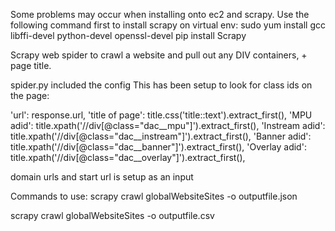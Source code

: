 Some problems may occur when installing onto ec2 and scrapy. Use the following command first to install scrapy on virtual env:
sudo yum install gcc libffi-devel python-devel openssl-devel
pip install Scrapy

Scrapy web spider to crawl a website and pull out any DIV containers, + page title. 

spider.py included the config
This has been setup to look for class ids on the page:

'url': response.url,
'title of page': title.css('title::text').extract_first(),
'MPU adid': title.xpath('//div[@class="dac__mpu"]').extract_first(),
'Instream adid': title.xpath('//div[@class="dac__instream"]').extract_first(),
'Banner adid': title.xpath('//div[@class="dac__banner"]').extract_first(),
'Overlay adid': title.xpath('//div[@class="dac__overlay"]').extract_first(),

domain urls and start url is setup as an input


Commands to use:
scrapy crawl globalWebsiteSites -o outputfile.json

scrapy crawl globalWebsiteSites -o outputfile.csv
